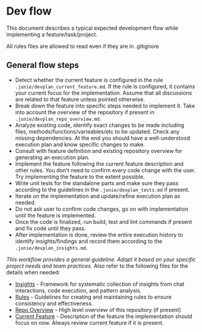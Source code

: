 # Dev flow

This document describes a typical expected development flow while implementing a feature/task/project.

All rules files are allowed to read even if they are in .gitignore

## General flow steps
- Detect whether the current feature is configured in the rule `.junie/devplan_current_feature.md`. If the rule is configured, it contains your current focus for the implementation. Assume that all discussions are related to that feature unless pointed otherwise.
- Break down the feature into specific steps needed to implement it. Take into account the overview of the repository if present in `.junie/devplan_repo_overview.md`.
- Analyze existing code, identify exact changes to be made including files, methods/functions/varieables/etc to be updated. Check any missing dependencies. At the end you should have a well-understood execution plan and know specific changes to make.
- Consult with feature definition and existing repository overview for generating an execution plan.
- Implement the feature following the current feature description and other rules. You don't need to confirm every code change with the user. Try implementing the feature to the extent possible.
- Write unit tests for the standalone parts and make sure they pass according to the guidelines in the `.junie/devplan_tests.md` if present.
- Iterate on the implementation and update/refine execution plan as needed.
- Do not ask user to confirm code changes, go on with implementation until the feature is implemented.
- Once the code is finalized, run build, test and lint commands if present and fix code until they pass.
- After implementation is done, review the entire execution history to identify insights/findings and record them according to the `.junie/devplan_insights.md`.

*This workflow provides a general guideline. Adapt it based on your specific project needs and team practices.*
Also refer to the following files for the details when needed:

- [Insights](./devplan_insights.md) - Framework for systematic collection of insights from chat interactions, code execution, and pattern analysis.
- [Rules](./devplan_rules.md) - Guidelines for creating and maintaining rules to ensure consistency and effectiveness.
- [Repo Overview](./devplan_repo_overview.md) - High level overview of this repository (if present)
- [Current Feature](./devplan_current_feature.md) - Description of the feature the implementation should focus on now. Always review current feature if it is present.
